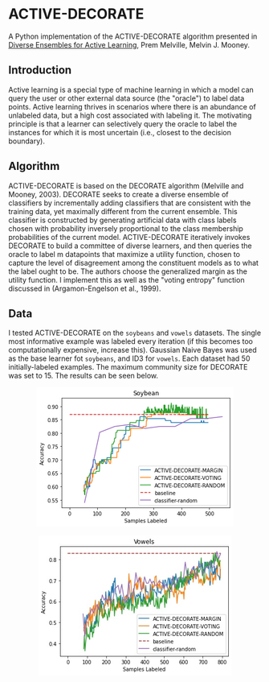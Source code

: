 # ACTIVE-DECORATE
A Python implementation of the ACTIVE-DECORATE algorithm presented in [Diverse Ensembles for Active Learning](https://arxiv.org/abs/1511.06434), Prem Melville, Melvin J. Mooney.

## Introduction
Active learning is a special type of machine learning in which a model can query the user or other external data source (the "oracle") to label data points. Active learning thrives in scenarios where there is an abundance of unlabeled data, but a high cost associated with labeling it. The motivating principle is that a learner can selectively query the oracle to label the instances for which it is most uncertain (i.e., closest to the decision boundary).

## Algorithm
ACTIVE-DECORATE is based on the DECORATE algorithm (Melville and Mooney, 2003). DECORATE seeks to create a diverse ensemble of classifiers by incrementally adding classifiers that are consistent with the training data, yet maximally different from the current ensemble. This classifier is constructed by generating artificial data with class labels chosen with probability inversely proportional to the class membership probabilities of the current model. ACTIVE-DECORATE iteratively invokes DECORATE to build a committee of diverse learners, and then queries the oracle to label m datapoints that maximize a utility function, chosen to capture the level of disagreement among the constituent models as to what the label ought to be. The authors choose the generalized margin as the utility function. I implement this as well as the "voting entropy" function discussed in (Argamon-Engelson et al., 1999).

## Data
I tested ACTIVE-DECORATE on the `soybeans` and `vowels` datasets. The single most informative example was labeled every iteration (if this becomes too computationally expensive, increase this). Gaussian Naive Bayes was used as the base learner fot `soybeans`, and ID3 for `vowels`. Each dataset had 50 initially-labeled examples. The maximum community size for DECORATE was set to 15. The results can be seen below.

<p align="center">
<img src="images/soybean.jpg">
</p>

<p align="center">
<img src="images/vowels.jpg">
</p>

